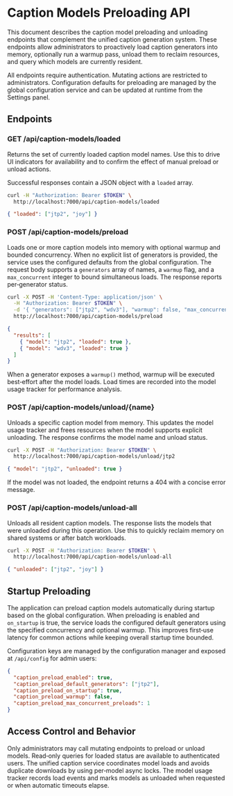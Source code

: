 # Caption Models Preloading API

This document describes the caption model preloading and
unloading endpoints that complement the unified caption generation system. These endpoints allow administrators to
proactively load caption generators into memory, optionally run a warmup pass, unload them to reclaim resources, and
query which models are currently resident.

All endpoints require authentication. Mutating actions are restricted to administrators. Configuration defaults for
preloading are managed by the global configuration service and can be updated at runtime from the Settings panel.

## Endpoints

### GET /api/caption-models/loaded

Returns the set of currently loaded caption model names. Use this to drive UI indicators for availability and
to confirm the effect of manual preload or unload actions.

Successful responses contain a JSON object with a `loaded` array.

```bash
curl -H "Authorization: Bearer $TOKEN" \
  http://localhost:7000/api/caption-models/loaded
```

```json
{ "loaded": ["jtp2", "joy"] }
```

### POST /api/caption-models/preload

Loads one or more caption models into memory with optional warmup and bounded concurrency. When
no explicit list of generators is provided,
the service uses the configured defaults from
the global configuration. The request body supports a `generators` array of names, a `warmup` flag, and
a `max_concurrent` integer to bound simultaneous loads. The response reports per‑generator status.

```bash
curl -X POST -H 'Content-Type: application/json' \
  -H "Authorization: Bearer $TOKEN" \
  -d '{ "generators": ["jtp2", "wdv3"], "warmup": false, "max_concurrent": 2 }' \
  http://localhost:7000/api/caption-models/preload
```

```json
{
  "results": [
    { "model": "jtp2", "loaded": true },
    { "model": "wdv3", "loaded": true }
  ]
}
```

When a generator exposes a `warmup()` method,
warmup will be executed best‑effort after the model loads. Load times are recorded into the model usage tracker for
performance analysis.

### POST /api/caption-models/unload/{name}

Unloads a specific caption model from memory. This updates the model usage tracker and frees resources when
the model supports explicit unloading. The response confirms the model name and unload status.

```bash
curl -X POST -H "Authorization: Bearer $TOKEN" \
  http://localhost:7000/api/caption-models/unload/jtp2
```

```json
{ "model": "jtp2", "unloaded": true }
```

If the model was not loaded, the endpoint returns a 404 with a concise error message.

### POST /api/caption-models/unload-all

Unloads all resident caption models. The response lists the models that
were unloaded during this operation. Use this to quickly reclaim memory on shared systems or after batch workloads.

```bash
curl -X POST -H "Authorization: Bearer $TOKEN" \
  http://localhost:7000/api/caption-models/unload-all
```

```json
{ "unloaded": ["jtp2", "joy"] }
```

## Startup Preloading

The application can preload caption models automatically during startup based on the global configuration. When
preloading is enabled and `on_startup` is true,
the service loads the configured default generators using the specified concurrency and
optional warmup. This improves first‑use latency for common actions while keeping overall startup time bounded.

Configuration keys are managed by the configuration manager and exposed at `/api/config` for admin users:

```json
{
  "caption_preload_enabled": true,
  "caption_preload_default_generators": ["jtp2"],
  "caption_preload_on_startup": true,
  "caption_preload_warmup": false,
  "caption_preload_max_concurrent_preloads": 1
}
```

## Access Control and Behavior

Only administrators may call mutating endpoints to preload or
unload models. Read‑only queries for loaded status are available to
authenticated users. The unified caption service coordinates model loads and
avoids duplicate downloads by using per‑model async locks. The model usage tracker records load events and
marks models as unloaded when requested or when automatic timeouts elapse.
